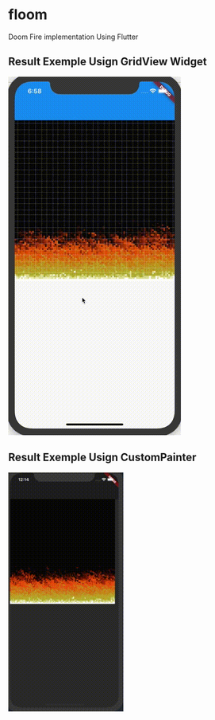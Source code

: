 # floom

Doom Fire implementation Using Flutter

## Result Exemple Usign GridView Widget
![](exemple.gif)


## Result Exemple Usign CustomPainter
![](test_painter.gif)


